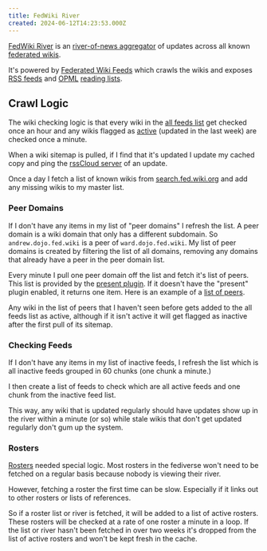 ```yaml
---
title: FedWiki River
created: 2024-06-12T14:23:53.000Z
---
```


[FedWiki River](https://fedwikiriver.com/) is an [river-of-news aggregator](http://scripting.com/2014/06/02/whatIsARiverOfNewsAggregator.html) of updates across all known [federated wikis](http://fed.wiki.org/view/welcome-visitors/view/about-federated-wiki).

It's powered by [Federated Wiki Feeds](https://feeds.fedwikiriver.com/) which crawls the wikis and exposes [RSS feeds](https://cyber.harvard.edu/rss/rss.html) and [OPML](https://opml.org/spec2.opml) [reading lists](http://scripting.com/2023/10/21/143159.html).

## Crawl Logic

The wiki checking logic is that every wiki in the [all feeds list](https://feeds.fedwikiriver.com/river.opml) get checked once an hour and any wikis flagged as [active](https://feeds.fedwikiriver.com/activefeeds.opml) (updated in the last week) are checked once a minute.

When a wiki sitemap is pulled, if I find that it's updated I update my cached copy and ping the [rssCloud server](/notes/rsscloud-server/) of an update.

Once a day I fetch a list of known wikis from [search.fed.wiki.org](http://search.fed.wiki.org:3030/logs/online) and add any missing wikis to my master list.

### Peer Domains

If I don't have any items in my list of "peer domains" I refresh the list. A peer domain is a wiki domain that only has a different subdomain. So `andrew.dojo.fed.wiki` is a peer of `ward.dojo.fed.wiki`. My list of peer domains is created by filtering the list of all domains, removing any domains that already have a peer in the peer domain list.

Every minute I pull one peer domain off the list and fetch it's list of peers. This list is provided by the [present plugin](http://ward.dojo.fed.wiki/view/about-present-plugin). If it doesn't have the "present" plugin enabled, it returns one item. Here is an example of a [list of peers](http://andrew.dojo.fed.wiki/plugin/present/roll).

Any wiki in the list of peers that I haven't seen before gets added to the all feeds list as active, although if it isn't active it will get flagged as inactive after the first pull of its sitemap.

### Checking Feeds

If I don't have any items in my list of inactive feeds, I refresh the list which is all inactive feeds grouped in 60 chunks (one chunk a minute.)

I then create a list of feeds to check which are all active feeds and one chunk from the inactive feed list.

This way, any wiki that is updated regularly should have updates show up in the river within a minute (or so) while stale wikis that don't get updated regularly don't gum up the system.

### Rosters

[Rosters](http://ward.dojo.fed.wiki/view/about-roster-plugin) needed special logic. Most rosters in the fediverse won't need to be fetched on a regular basis because nobody is viewing their river.

However, fetching a roster the first time can be slow. Especially if it links out to other rosters or lists of references.

So if a roster list or river is fetched, it will be added to a list of active rosters. These rosters will be checked at a rate of one roster a minute in a loop. If the list or river hasn't been fetched in over two weeks it's dropped from the list of active rosters and won't be kept fresh in the cache.
